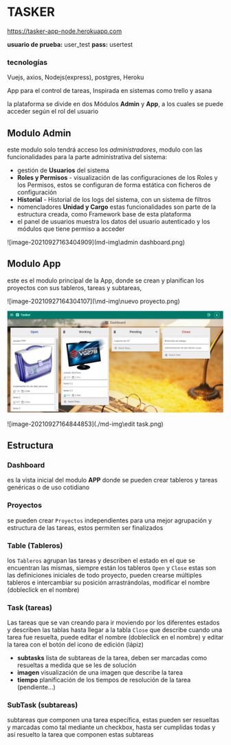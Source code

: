 # TASKER

https://tasker-app-node.herokuapp.com

**usuario de prueba:** user_test               **pass:** usertest

### tecnologías

Vuejs, axios, Nodejs(express), postgres, Heroku

App para el control de tareas, Inspirada en sistemas como trello y asana

la plataforma se divide en dos Módulos **Admin** y **App**, a los cuales se puede acceder según el rol del usuario

## Modulo Admin

este modulo solo tendrá acceso los *administradores*, modulo con las funcionalidades para la parte administrativa del sistema:

- gestión de **Usuarios** del sistema 
- **Roles y Permisos** - visualización de las configuraciones de los Roles y los Permisos, estos se configuran de forma estática con ficheros de configuración 
- **Historial** -  Historial de los logs del sistema, con un sistema de filtros
- nomencladores **Unidad y Cargo** estas funcionalidades son parte de la estructura creada, como Framework base de esta plataforma 
- el panel de usuarios muestra los datos del usuario autenticado y los módulos que tiene permiso a acceder

![image-20210927163404909](md-img\admin dashboard.png)

## Modulo App

este es el modulo principal de la App, donde se crean y planifican los proyectos con sus tableros, tareas y subtareas, 



![image-20210927164304107](\md-img\nuevo proyecto.png)

![image-20210927164720669](/md-img/dashboard.png)

![image-20210927164844853](./md-img\edit task.png)

## Estructura

### Dashboard

es la vista inicial del modulo **APP** donde se pueden crear tableros y tareas genéricas o de uso cotidiano 

### Proyectos

se pueden crear `Proyectos` independientes para una mejor agrupación y estructura de las tareas, estos permiten ser finalizados

### Table (Tableros)
los `Tableros` agrupan las tareas y describen el estado en el que se encuentran las mismas, siempre están los tableros `Open` y `Close` estas son las definiciones iniciales de todo proyecto, pueden crearse múltiples tableros e intercambiar su posición arrastrándolas, modificar el nombre (dobleclick en el nombre)

### Task (tareas)
Las tareas que se van creando para ir moviendo por los diferentes estados y describen las tablas hasta llegar a la tabla `Close` que describe cuando una tarea fue resuelta, puede editar el nombre (dobleclick en el nombre) y editar la tarea con el botón del icono de edición (lápiz)

- **subtasks** lista de subtareas de la tarea, deben ser marcadas como resueltas a medida que se les de solución
- **imagen** visualización de una imagen que describe la tarea
- **tiempo** planificación de los tiempos de resolución de la tarea (pendiente...)

### SubTask (subtareas)
subtareas que componen una tarea específica, estas pueden ser resueltas y marcadas como tal mediante un checkbox, hasta ser cumplidas todas y así resuelto la tarea que componen estas subtareas